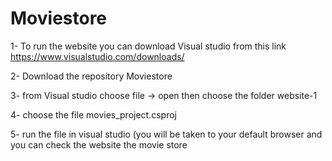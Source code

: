 # Moviestore

1- To run the website you can download Visual studio from this link 
https://www.visualstudio.com/downloads/

2- Download the repository Moviestore 

3- from Visual studio choose file  -> open then choose the folder website-1

4- choose the file movies_project.csproj

5- run the file in visual studio (you will be taken to your default browser and you can check the website the movie store 